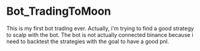 # Bot_TradingToMoon

This is my first bot trading ever. Actually, i'm trying to find a good strategy to scalp with the bot. The bot is not actually connected binance because i need to backtest the strategies with the goal to have a good pnl.
